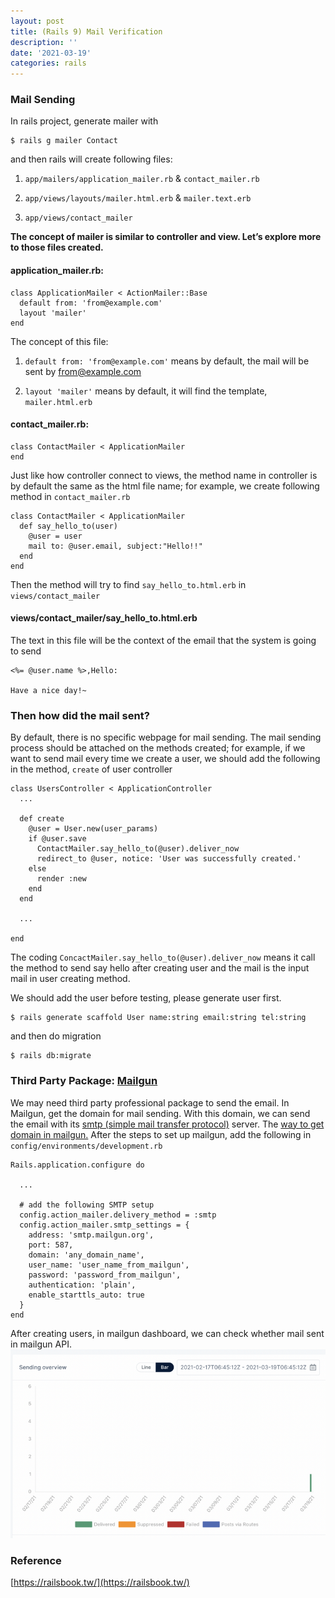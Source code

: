```yaml
---
layout: post
title: (Rails 9) Mail Verification
description: ''
date: '2021-03-19'
categories: rails
---
```


### Mail Sending

In rails project, generate mailer with
```
$ rails g mailer Contact
```
and then rails will create following files:

1. `app/mailers/application_mailer.rb` & `contact_mailer.rb`

2. `app/views/layouts/mailer.html.erb` & `mailer.text.erb`

3. `app/views/contact_mailer`

**The concept of mailer is similar to controller and view. Let’s explore more to those files created.**

#### **application_mailer.rb:**
```
class ApplicationMailer < ActionMailer::Base  
  default from: 'from@example.com'
  layout 'mailer'  
end
```
The concept of this file:

1.  `default from: 'from@example.com'` means by default, the mail will be sent by from@example.com

2. `layout 'mailer'` means by default, it will find the template, `mailer.html.erb`

#### **contact_mailer.rb:**
```
class ContactMailer < ApplicationMailer  
end
```
Just like how controller connect to views, the method name in controller is by default the same as the html file name; for example, we create following method in `contact_mailer.rb`
```
class ContactMailer < ApplicationMailer  
  def say_hello_to(user)  
    @user = user  
    mail to: @user.email, subject:"Hello!!"  
  end  
end
```
Then the method will try to find `say_hello_to.html.erb` in `views/contact_mailer`

#### views/contact_mailer/say_hello_to.html.erb

The text in this file will be the context of the email that the system is going to send
```
<%= @user.name %>,Hello:

Have a nice day!~
```
### Then how did the mail sent?

By default, there is no specific webpage for mail sending. The mail sending process should be attached on the methods created; for example, if we want to send mail every time we create a user, we should add the following in the method, `create` of user controller
```
class UsersController < ApplicationController  
  ...

  def create  
    @user = User.new(user_params)  
    if @user.save  
      ContactMailer.say_hello_to(@user).deliver_now  
      redirect_to @user, notice: 'User was successfully created.'  
    else  
      render :new  
    end  
  end

  ...

end
```
The coding `ConcactMailer.say_hello_to(@user).deliver_now` means it call the method to send say hello after creating user and the mail is the input mail in user creating method.

We should add the user before testing, please generate user first.
```
$ rails generate scaffold User name:string email:string tel:string
```
and then do migration
```
$ rails db:migrate
```
### Third Party Package: [Mailgun](https://www.mailgun.com/)

We may need third party professional package to send the email. In Mailgun, get the domain for mail sending. With this domain, we can send the email with its [smtp (simple mail transfer protocol)](https://en.wikipedia.org/wiki/Simple_Mail_Transfer_Protocol) server. The [way to get domain in mailgun.](https://support.cloudways.com/configure-mailgun-smtp/) After the steps to set up mailgun, add the following in `config/environments/development.rb`
```
Rails.application.configure do  
    
  ...

  # add the following SMTP setup  
  config.action_mailer.delivery_method = :smtp  
  config.action_mailer.smtp_settings = {  
    address: 'smtp.mailgun.org',  
    port: 587,  
    domain: 'any_domain_name',  
    user_name: 'user_name_from_mailgun',  
    password: 'password_from_mailgun',  
    authentication: 'plain',  
    enable_starttls_auto: true  
  }  
end
```
After creating users, in mailgun dashboard, we can check whether mail sent in mailgun API.
<img src="/assets/img/1__tjoMode96kMVQdhLZlhYXA.png" alt="">

### Reference

[https://railsbook.tw/](https://railsbook.tw/)
